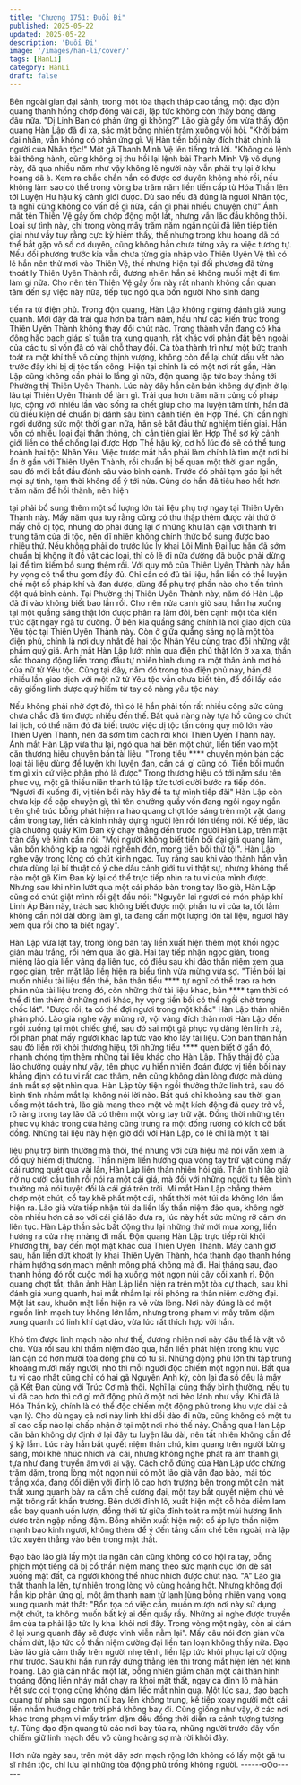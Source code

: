 ```yaml
---
title: "Chương 1751: Đuổi Đi"
published: 2025-05-22
updated: 2025-05-22
description: 'Đuổi Đi'
image: '/images/han-li/cover/'
tags: [HanLi]
category: HanLi
draft: false
---
```


Bên ngoài gian đại sảnh, trong một tòa thạch tháp cao tầng, một
đạo độn quang thanh hồng chớp động vài cái, lập tức không còn
thấy bóng dáng đâu nữa.
"Dị Linh Bàn có phản ứng gì không?" Lão già gầy ốm vừa thấy
độn quang Hàn Lập đã đi xa, sắc mặt bỗng nhiên trầm xuống vội
hỏi.
"Khởi bẩm đại nhân, vẫn không có phản ứng gì. Vị Hàn tiền bối
này đích thật chính là người của Nhân tộc!" Một gã Thanh Minh
Vệ lên tiếng trả lời.
"Không có lệnh bài thông hành, cũng không bị thu hồi lại lệnh bài
Thanh Minh Vệ vô dụng này, đã qua nhiều năm như vậy không lẽ
người này vẫn phải trụ lại ở khu hoang dã à. Xem ra chắc chắn
hắn có được cơ duyên không nhỏ rồi, nếu không làm sao có thể
trong vòng ba trăm năm liền tiến cấp từ Hóa Thần lên tới Luyện
Hư hậu kỳ cảnh giới được. Dù sao nếu đã đúng là người Nhân
tộc, ta nghĩ cũng không có vấn đề gì nữa, cần gì phải nhiều
chuyện chứ" Ánh mắt tên Thiên Vệ gầy ốm chớp động một lát,
nhưng vẫn lắc đầu không thôi.
Loại sự tình này, chỉ trong vòng mấy trăm năm ngắn ngủi đã liên
tiếp tiến giai như vầy tuy rằng cực kỳ hiếm thấy, thế nhưng trong
khu hoang dã có thể bắt gặp vô số cơ duyên, cũng không hẳn
chưa từng xảy ra việc tương tự. Nếu đối phương trước kia vẫn
chưa từng gia nhập vào Thiên Uyên Vệ thì có lẽ hắn nên thử mời
vào Thiên Vệ, thế nhưng hiện tại đối phương đã từng thoát ly
Thiên Uyên Thành rồi, đương nhiên hắn sẽ không muối mặt đi tìm
làm gì nữa.
Cho nên tên Thiên Vệ gầy ốm này rất nhanh không cần quan tâm
đến sự việc này nữa, tiếp tục ngó qua bốn người Nho sinh đang

tiến ra từ điện phủ.
Trong độn quang, Hàn Lập không ngừng đánh giá xung quanh.
Mới đây đã trải qua hơn ba trăm năm, hầu như các kiến trúc trong
Thiên Uyên Thành không thay đổi chút nào.
Trong thành vẫn đang có khá đông hắc bạch giáp sĩ tuần tra xung
quanh, rất khác với phần đất bên ngoài của các tu sĩ vốn đã có
vài chỗ thay đổi.
Cả tòa thành trì như một bức tranh toát ra một khí thế vô cùng
thịnh vượng, không còn để lại chút dấu vết nào trước đây khi bị dị
tộc tấn công.
Hiện tại chính là có một nơi rất gần, Hàn Lập cũng không cần
phải lo lắng gì nữa, độn quang lập tức bay thẳng tới Phường thị
Thiên Uyên Thành.
Lúc này đây hắn căn bản không dự định ở lại lâu tại Thiên Uyên
Thành để làm gì.
Trải qua hơn trăm năm củng cố pháp lực, cộng với nhiều lần vào
sống ra chết giúp cho ma luyện tâm tính, hắn đã đủ điều kiện để
chuẩn bị đánh sâu bình cảnh tiến lên Hợp Thể. Chỉ cần nghỉ ngơi
dưỡng sức một thời gian nữa, hắn sẽ bắt đầu thử nghiệm tiến
giai.
Hắn vốn có nhiều loại đại thần thông, chỉ cần tiến giai lên Hợp
Thể sơ kỳ cảnh giới liền có thể chống lại được Hợp Thể hậu kỳ,
cơ hồ lúc đó sẽ có thể tung hoành hai tộc Nhân Yêu.
Việc trước mắt hắn phải làm chính là tìm một nơi bí ẩn ở gần với
Thiên Uyên Thành, rồi chuẩn bị bế quan một thời gian ngắn, sau
đó mới bắt đầu đánh sâu vào bình cảnh.
Trước đó phải tạm gác lại hết mọi sự tình, tạm thời không để ý tới
nửa.
Cũng do hắn đã tiêu hao hết hơn trăm năm để hồi thành, nên hiện

tại phải bổ sung thêm một số lượng lớn tài liệu phụ trợ ngay tại
Thiên Uyên Thành này.
Mấy năm qua tuy rằng cũng có thu thập thêm được vài thứ ở mấy
chỗ dị tộc, nhưng do phải dừng lại ở những khu lân cận với thành
trì trung tâm của di tộc, nên dĩ nhiên không chính thức bổ sung
được bao nhiêu thứ.
Nếu không phải do trước lúc ly khai Lôi Minh Đại lục hắn đã sớm
chuẩn bị không ít đồ vật các loại, thì có lẽ đi nữa đường đã buộc
phải dừng lại để tìm kiếm bổ sung thêm rồi.
Với quy mô của Thiên Uyên Thành này hắn hy vọng có thể thu
gom đầy đủ.
Chỉ cần có đủ tài liệu, hắn liền có thể luyện chế một số pháp khí
và đan dược, dùng để phụ trợ phần nào cho tiến trình đột quá
bình cảnh.
Tại Phường thị Thiên Uyên Thành này, năm đó Hàn Lập đã đi vào
không biết bao lần rồi.
Cho nên nửa canh giờ sau, hắn hạ xuống tại một quầng sáng thật
lớn được phân ra làm đôi, bên cạnh một tòa kiến trúc đặt ngay
ngã tư đường.
Ở bên kia quầng sáng chính là nơi giao dịch của Yêu tộc tại Thiên
Uyên Thành này.
Còn ở giữa quầng sáng nọ là một tòa điện phủ, chính là nơi duy
nhất để hai tộc Nhân Yêu cùng trao đổi những vật phẩm quý giá.
Ánh mắt Hàn Lập lướt nhìn qua điện phủ thật lớn ở xa xa, thần
sắc thoáng động liền trong đầu tự nhiên hình dung ra một thân
ảnh mơ hồ của nữ tử Yêu tộc.
Cũng tại đây, năm đó trong tòa điện phủ này, hắn đã nhiều lần
giao dịch với một nữ tử Yêu tộc vẫn chưa biết tên, để đổi lấy các
cây giống linh dược quý hiếm từ tay cô nàng yêu tộc này.

Nếu không phải nhờ đợt đó, thì có lẽ hắn phải tốn rất nhiều công
sức cũng chưa chắc đã tìm được nhiều đến thế.
Bất quá nàng này tựa hồ cũng có chút lai lịch, có thể năm đó đã
biết trước việc dị tộc tấn công quy mô lớn vào Thiên Uyên Thành,
nên đã sớm tìm cách rời khỏi Thiên Uyên Thành này.
Ánh mắt Hàn Lập vừa thu lại, ngó qua hai bên một chút, liền tiến
vào một căn thương hiệu chuyên bán tài liệu.
"Trong tiểu **** chuyên môn bán các loại tài liệu dùng để luyện khí
luyện đan, cần cái gì cũng có. Tiền bối muốn tìm gì xin cứ việc
phân phó là được" Trong thương hiệu có tới năm sáu tên phục vụ,
một gã thiếu niên thanh tú lập tức tươi cười bước ra tiếp đón.
"Ngươi đi xuống đi, vị tiền bối này hãy để ta tự mình tiếp đãi" Hàn
Lập còn chưa kịp đề cập chuyện gì, thì tên chưởng quầy vốn
đang ngồi ngay ngắn trên ghế trúc bỗng phát hiện ra hào quang
chợt lóe sáng trên một vật đang cầm trong tay, liền cả kinh nhảy
dựng người lên rồi lớn tiếng nói.
Kế tiếp, lão già chưởng quầy Kim Đan kỳ chạy thẳng đến trước
người Hàn Lập, trên mặt tràn đầy vẻ kính cẩn nói:
"Mọi người không biết tiền bối đại giá quang lâm, vãn bốn không
kịp ra ngoài nghênh đón, mong tiền bối thứ tội".
Hàn Lập nghe vậy trong lòng có chút kinh ngạc.
Tuy rằng sau khi vào thành hắn vẫn chưa dùng lại bí thuật cố ý
che dấu cảnh giới tu vi thật sự, nhưng không thể nào một gã Kim
Đan kỳ lại có thể trực tiếp nhìn ra tu vi của mình được.
Nhưng sau khi nhìn lướt qua một cái pháp bàn trong tay lão già,
Hàn Lập cũng có chút giật mình rồi gật đầu nói:
"Nguyên lai ngươi có món pháp khí Linh Áp Bàn này, trách sao
không biết được một phần tu vi của ta, tốt lắm không cần nói dài
dòng làm gì, ta đang cần một lượng lớn tài liệu, ngươi hãy xem
qua rồi cho ta biết ngay".

Hàn Lập vừa lật tay, trong lòng bàn tay liền xuất hiện thêm một
khối ngọc giản màu trắng, rồi ném qua lão già.
Hai tay tiếp nhận ngọc giản, trong miệng lão già liền vâng dạ liên
tục, có điều sau khi đảo thần niệm xem qua ngọc giản, trên mặt
lão liền hiện ra biểu tình vừa mừng vừa sợ.
"Tiền bối lại muốn nhiều tài liệu đến thế, bản thân tiểu **** tự nghĩ
có thể trao ra hơn phân nửa tài liệu trong đó, còn những thứ tài
liệu khác, bản **** tạm thời có thể đi tìm thêm ở những nơi khác,
hy vọng tiền bối có thể ngồi chờ trong chốc lát".
"Được rồi, ta có thể đợi ngươi trong một khắc" Hàn Lập thản nhiên
phân phó.
Lão già nghe vậy mừng rỡ, vội vàng đích thân mời Hàn Lập đến
ngồi xuống tại một chiếc ghế, sau đó sai một gã phục vụ dâng lên
linh trà, rồi phân phát mấy người khác lập tức vào kho lấy tài liệu.
Còn bản thân hắn sau đó liền rời khỏi thương hiệu, tới những tiểu
**** quen biết ở gần đó, nhanh chóng tìm thêm những tài liệu
khác cho Hàn Lập.
Thấy thái độ của lão chưởng quầy như vậy, tên phục vụ hiển
nhiên đoán được vị tiền bối này khẳng định có tu vi rất cao thâm,
nên cũng không dằn lòng được mà dùng ánh mắt sợ sệt nhìn
qua.
Hàn Lập tùy tiện ngồi thưởng thức linh trà, sau đó bình tĩnh nhắm
mắt lại không nói lời nào.
Bất quá chỉ khoảng sau thời gian uống một tách trà, lão già mang
theo một vẻ mặt kích động đã quay trở về, rõ ràng trong tay lão
đã có thêm một vòng tay trữ vật.
Đồng thời những tên phục vụ khác trong cửa hàng cũng trưng ra
một đống rương có kích cỡ bất đồng.
Những tài liệu này hiện giờ đối với Hàn Lập, có lẽ chỉ là một ít tài

liệu phụ trợ bình thường mà thôi, thế nhưng với cửa hiệu mà nói
vẫn xem là đồ quý hiếm dị thường.
Thần niệm liền hướng qua vòng tay trữ vật cùng mấy cái rương
quét qua vài lần, Hàn Lập liền thản nhiên hỏi giá.
Thần tình lão già nở nụ cười cầu tình rồi nói ra một cái giá, mà đối
với những người tu tiên bình thường mà nói tuyệt đối là cái giá
trên trời.
Mí mắt Hàn Lập chẳng thèm chớp một chút, cổ tay khẽ phất một
cái, nhất thời một túi da không lớn lắm hiện ra.
Lão già vừa tiếp nhận túi da liền lấy thần niệm đảo qua, không
ngờ còn nhiều hơn cả so với cái giá lão đưa ra, lúc này hết sức
mừng rỡ cảm ơn liên tục.
Hàn Lập thần sắc bất động thu lại những thứ mới mua xong, liền
hướng ra cửa nhẹ nhàng đi mất.
Độn quang Hàn Lập trực tiếp rời khỏi Phường thị, bay đến một
mặt khác của Thiên Uyên Thành.
Mấy canh giờ sau, hắn liền dứt khoát ly khai Thiên Uyên Thành,
hóa thành đạo thanh hồng nhắm hướng sơn mạch mênh mông
phá không mà đi.
Hai tháng sau, đạo thanh hồng đó rốt cuộc mới hạ xuống một
ngọn núi cây cối xanh rì.
Độn quang chợt tắt, thân ảnh Hàn Lập liền hiện ra trên một tòa cự
thạch, sau khi đánh giá xung quanh, hai mắt nhắm lại rồi phóng ra
thần niệm cường đại.
Một lát sau, khuôn mặt liền hiện ra vẻ vừa lòng.
Nơi này đúng là có một nguồn linh mạch tuy không lớn lắm,
nhưng trong phạm vi mấy trăm dặm xung quanh có linh khí dạt
dào, vừa lúc rất thích hợp với hắn.

Khó tìm được linh mạch nào như thế, đương nhiên nơi này đâu
thể là vật vô chủ. Vừa rồi sau khi thầm niệm đảo qua, hắn liền
phát hiện trong khu vực lân cận có hơn mười tòa động phủ có tu
sĩ.
Những động phủ lớn thì tập trung khoảng mười mấy người, nhỏ
thì mỗi người độc chiếm một ngọn núi.
Bất quá tu vi cao nhất cũng chỉ có hai gã Nguyên Anh kỳ, còn lại
đa số đều là mấy gã Kết Đan cùng với Trúc Cơ mà thôi.
Nghĩ lại cũng thấy bình thường, nếu tu vi đã cao hơn thì cớ gì mở
động phủ ở một nơi hẻo lánh như vầy.
Khi đã là Hóa Thần kỳ, chính là có thể độc chiếm một động phủ
trong khu vực dài cả vạn lý. Cho dù ngay cả nơi này linh khí dồi
dào đi nữa, cũng không có một tu sĩ cao cấp nào lại chấp nhận ở
tại một nơi nhỏ thế này.
Chẳng qua Hàn Lập căn bản không dự định ở lại đây tu luyện lâu
dài, nên tất nhiên không cần để ý kỹ lắm.
Lúc này hắn bắt quyết niệm thần chú, kim quang trên người bừng
sáng, môi khẽ nhúc nhích vài cái, nhưng không nghe phát ra âm
thanh gì, tựa như đang truyền âm với ai vậy.
Cách chỗ đứng của Hàn Lập ước chừng trăm dặm, trong lòng
một ngọn núi có một lão già vận đạo bào, mái tóc trắng xóa, đang
đối diện với đỉnh lô cao hơn trượng bên trong một căn mật thất
xung quanh bày ra cấm chế cường đại, một tay bắt quyết niệm
chú vẻ mặt trông rất khẩn trương.
Bên dưới đỉnh lô, xuất hiện một cỗ hỏa diễm lam sắc bay quanh
uốn lượn, đồng thời từ giữa đỉnh toát ra một mùi hương linh dược
tràn ngập nồng đậm.
Bỗng nhiên xuất hiện một cổ áp lực thần niệm mạnh bạo kinh
người, không thèm để ý đến tầng cấm chế bên ngoài, mà lập tức
xuyên thẳng vào bên trong mật thất.

Đạo bào lão giả lấy một tia ngăn cản cũng không có cơ hội ra tay,
bỗng phịch một tiếng đã bị cổ thần niệm mang theo sức mạnh
cực lớn đè sát xuống mặt đất, cả người không thể nhúc nhích
được chút nào.
"A"
Lão già thất thanh la lên, tự nhiên trong lòng vô cùng hoảng hốt.
Nhưng không đợi hắn kịp phản ứng gì, một âm thanh nam tử lạnh
lùng bỗng nhiên vang vọng xung quanh mật thất:
"Bổn tọa có việc cần, muốn mượn nơi này sử dụng một chút, ta
không muốn bất kỳ ai đến quấy rầy. Những ai nghe được truyền
âm của ta phải lập tức ly khai khỏi nơi đây. Trong vòng một ngày,
còn ai dám ở lại xung quanh đây sẽ được vĩnh viễn nằm lại".
Mấy câu nói đơn giản vừa chấm dứt, lập tức cổ thần niệm cường
đại liền tán loạn không thấy nữa.
Đạo bào lão giả cảm thấy trên người nhẹ tênh, liền lập tức khôi
phục lại cử động như trước.
Sau khi hắn run rẩy đứng thẳng lên thì trong mắt hiện lên nét kinh
hoàng.
Lão già cân nhắc một lát, bỗng nhiên giẫm chân một cái thân hình
thoáng động liền nháy mắt chạy ra khỏi mật thất, ngay cả đỉnh lô
mà hắn hết sức coi trọng cũng không dám liếc mắt nhìn qua.
Một lúc sau, đạo bạch quang từ phía sau ngọn núi bay lên không
trung, kế tiếp xoay người một cái liền nhắm hướng chân trời phá
không bay đi.
Cũng giống như vậy, ở các nơi khác trong phạm vi mấy trăm dặm
đều đồng thời diễn ra cảnh tượng tương tự.
Từng đạo độn quang từ các nơi bay túa ra, những người trước
đây vốn chiếm giữ linh mạch đều vô cùng hoảng sợ mà rời khỏi
đây.

Hơn nửa ngày sau, trên một dãy sơn mạch rộng lớn không có lấy
một gã tu sĩ nhân tộc, chỉ lưu lại những tòa động phủ trống không
người.
------oOo------
